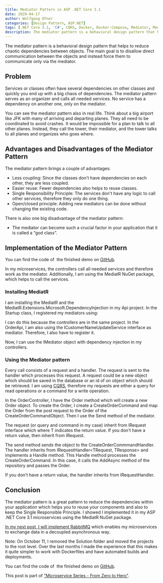 ```yaml
---
title: Mediator Pattern in ASP .NET Core 3.1
date: 2020-04-17
author: Wolfgang Ofner
categories: [Design Pattern, ASP.NET]  
tags: [.NET Core 3.1, 'C#', CQRS, Docker, Docker-Compose, Mediator, MediatR, Microservice, RabbitMQ, Swagger]
description: The mediator pattern is a behavioral design pattern that helps to reduce chaotic dependencies between objects by coordinating the communication.
---
```

The mediator pattern is a behavioral design pattern that helps to reduce chaotic dependencies between objects. The main goal is to disallow direct communication between the objects and instead force them to communicate only via the mediator.

## Problem

Services or classes often have several dependencies on other classes and quickly you end up with a big chaos of dependencies. The mediator pattern serves as an organizer and calls all needed services. No service has a dependency on another one, only on the mediator.

You can see the mediator pattern also in real life. Think about a big airport like JFK with many of arriving and departing planes. They all need to be coordinated to avoid crashes. It would be impossible for a plan to talk to all other planes. Instead, they call the tower, their mediator, and the tower talks to all planes and organizes who goes where.

## Advantages and Disadvantages of the Mediator Pattern

The mediator pattern brings a couple of advantages:

  * Less coupling: Since the classes don't have dependencies on each other, they are less coupled.
  * Easier reuse: Fewer dependencies also helps to reuse classes.
  * Single Responsibility Principle: The services don't have any logic to call other services, therefore they only do one thing.
  * Open/closed principle: Adding new mediators can be done without changing the existing code.

There is also one big disadvantage of the mediator pattern:

  * The mediator can become such a crucial factor in your application that it is called a &#8220;god class&#8221;.

## Implementation of the Mediator Pattern

You can find the code of  the finished demo on <a href="https://github.com/WolfgangOfner/MicroserviceDemo" target="_blank" rel="noopener noreferrer">GitHub</a>.

In my microservices, the controllers call all needed services and therefore work as the mediator. Additionally, I am using the MediatR NuGet package, which helps to call the services.

### Installing MediatR

I am installing the MediatR and the MediatR.Extensions.Microsoft.DependencyInjection in my Api project. In the Startup class, I registered my mediators using:

<script src="https://gist.github.com/WolfgangOfner/8d6ba951346772d06bd0ad802543bbd5.js"></script>

I can do this because the controllers are in the same project. In the OrderApi, I am also using the ICustomerNameUpdateService interface as mediator. Therefore, I also have to register it.

<script src="https://gist.github.com/WolfgangOfner/461824eef3e66559c9af25350fa6bdb0.js"></script>

Now, I can use the IMediator object with dependency injection in my controllers.

<script src="https://gist.github.com/WolfgangOfner/68bfac54e68dc33c96aeee7fd8165c2f.js"></script>

### Using the Mediator pattern

Every call consists of a request and a handler. The request is sent to the handler which processes this request. A request could be a new object which should be saved in the database or an id of on object which should be retrieved. I am using [CQRS](https://www.programmingwithwolfgang.com/cqrs-in-asp-net-core-3-1), therefore my requests are either a query for read operations or a command for a write operation.

In the OrderController, I have the Order method which will create a new Order object. To create the Order, I create a CreateOrderCommand and map the Order from the post request to the Order of the CreateOrderCommandObject. Then I use the Send method of the mediator.

<script src="https://gist.github.com/WolfgangOfner/f722b90f97845a00f668a276117cb75f.js"></script>

The request (or query and command in my case) inherit from IRequest<T> interface which where T indicates the return value. If you don't have a return value, then inherit from IRequest.

<script src="https://gist.github.com/WolfgangOfner/e9b5763c22ef59e5dfe7917613671323.js"></script>

The send method sends the object to the CreateOrderCommmandHandler. The handler inherits from IRequestHandler<TRequest, TResponse> and implements a Handle method. This Handle method processes the CreateOrderCommand. In this case, it calls the AddAsync method of the repository and passes the Order.

<script src="https://gist.github.com/WolfgangOfner/e2eadd115d3645951cd3affaa1883758.js"></script>

If you don't have a return value, the handler inherits from IRequestHandler<TRequest>.

## Conclusion

The mediator pattern is a great pattern to reduce the dependencies within your application which helps you to reuse your components and also to keep the Single Responsible Principle. I showed I implemented it in my ASP .NET Core 3.1 microservices using the MediatR NuGet package.

<a href="/rabbitmq-in-an-asp-net-core-3-1-microservice" target="_blank" rel="noopener noreferrer">In my next post, I will implement RabbitMQ</a> which enables my microservices to exchange data in a decoupled asynchronous way.

Note: On October 11, I removed the Solution folder and moved the projects to the root level. Over the last months I made the experience that this makes it quite simpler to work with Dockerfiles and have automated builds and deployments.

You can find the code of  the finished demo on <a href="https://github.com/WolfgangOfner/MicroserviceDemo" target="_blank" rel="noopener noreferrer">GitHub</a>.

This post is part of ["Microservice Series - From Zero to Hero"](/microservice-series-from-zero-to-hero).